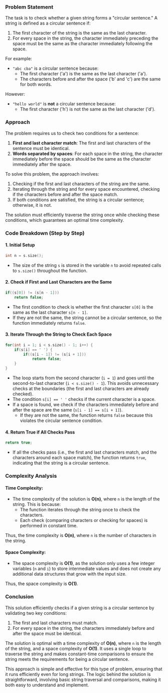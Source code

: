 ### Problem Statement

The task is to check whether a given string forms a "circular sentence." A string is defined as a circular sentence if:
1. The first character of the string is the same as the last character.
2. For every space in the string, the character immediately preceding the space must be the same as the character immediately following the space.

For example:
- `"abc cba"` is a circular sentence because:
  - The first character ('a') is the same as the last character ('a').
  - The characters before and after the space ('b' and 'c') are the same for both words.

However:
- `"hello world"` is **not** a circular sentence because:
  - The first character ('h') is not the same as the last character ('d').

### Approach

The problem requires us to check two conditions for a sentence:
1. **First and last character match**: The first and last characters of the sentence must be identical.
2. **Words separated by spaces**: For each space in the string, the character immediately before the space should be the same as the character immediately after the space.

To solve this problem, the approach involves:
1. Checking if the first and last characters of the string are the same.
2. Iterating through the string and for every space encountered, checking if the characters before and after the space match.
3. If both conditions are satisfied, the string is a circular sentence; otherwise, it is not.

The solution must efficiently traverse the string once while checking these conditions, which guarantees an optimal time complexity.

### Code Breakdown (Step by Step)

#### 1. **Initial Setup**

```cpp
int n = s.size();
```

- The size of the string `s` is stored in the variable `n` to avoid repeated calls to `s.size()` throughout the function.

#### 2. **Check if First and Last Characters are the Same**

```cpp
if((s[0]) != (s[n - 1]))
    return false;
```

- The first condition to check is whether the first character `s[0]` is the same as the last character `s[n - 1]`.
- If they are not the same, the string cannot be a circular sentence, so the function immediately returns `false`.

#### 3. **Iterate Through the String to Check Each Space**

```cpp
for(int i = 1; i < s.size() - 1; i++) {
    if(s[i] == ' ') {
        if((s[i - 1]) != (s[i + 1]))
            return false;                
    }
}
```

- The loop starts from the second character (`i = 1`) and goes until the second-to-last character (`i < s.size() - 1`). This avoids unnecessary checks at the boundaries (the first and last characters are already checked).
- The condition `s[i] == ' '` checks if the current character is a space.
- If a space is found, we check if the characters immediately before and after the space are the same (`s[i - 1] == s[i + 1]`).
  - If they are not the same, the function returns `false` because this violates the circular sentence condition.

#### 4. **Return True if All Checks Pass**

```cpp
return true;
```

- If all the checks pass (i.e., the first and last characters match, and the characters around each space match), the function returns `true`, indicating that the string is a circular sentence.

### Complexity Analysis

#### Time Complexity:
- The time complexity of the solution is **O(n)**, where `n` is the length of the string. This is because:
  - The function iterates through the string once to check the characters.
  - Each check (comparing characters or checking for spaces) is performed in constant time.

Thus, the time complexity is **O(n)**, where `n` is the number of characters in the string.

#### Space Complexity:
- The space complexity is **O(1)**, as the solution only uses a few integer variables (`n` and `i`) to store intermediate values and does not create any additional data structures that grow with the input size.

Thus, the space complexity is **O(1)**.

### Conclusion

This solution efficiently checks if a given string is a circular sentence by validating two key conditions:
1. The first and last characters must match.
2. For every space in the string, the characters immediately before and after the space must be identical.

The solution is optimal with a time complexity of **O(n)**, where `n` is the length of the string, and a space complexity of **O(1)**. It uses a single loop to traverse the string and makes constant-time comparisons to ensure the string meets the requirements for being a circular sentence.

This approach is simple and effective for this type of problem, ensuring that it runs efficiently even for long strings. The logic behind the solution is straightforward, involving basic string traversal and comparisons, making it both easy to understand and implement.